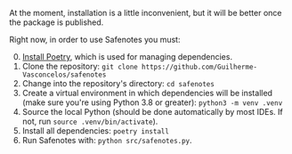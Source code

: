 At the moment, installation is a little inconvenient, but it will be better
once the package is published.

Right now, in order to use Safenotes you must:

0. [Install Poetry](https://python-poetry.org/docs/#installation), which is used for managing dependencies.
1. Clone the repository: `git clone https://github.com/Guilherme-Vasconcelos/safenotes`
2. Change into the repository's directory: `cd safenotes`
3. Create a virtual environment in which dependencies will be installed
(make sure you're using Python 3.8 or greater): `python3 -m venv .venv`
4. Source the local Python (should be done automatically by most IDEs. If not,
run `source .venv/bin/activate`).
5. Install all dependencies: `poetry install`
6. Run Safenotes with: `python src/safenotes.py`.
